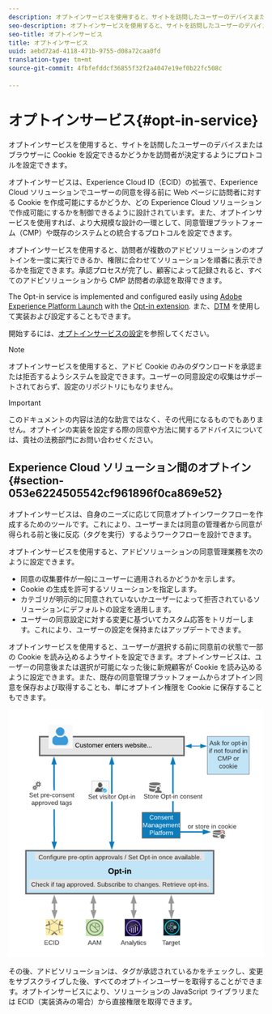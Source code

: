 ```yaml
---
description: オプトインサービスを使用すると、サイトを訪問したユーザーのデバイスまたはブラウザーに Cookie を設定できるかどうかを訪問者が決定するようにプロトコルを設定できます。
seo-description: オプトインサービスを使用すると、サイトを訪問したユーザーのデバイスまたはブラウザーに Cookie を設定できるかどうかを訪問者が決定するようにプロトコルを設定できます。
seo-title: オプトインサービス
title: オプトインサービス
uuid: aebd72ad-4118-471b-9755-d08a72caa0fd
translation-type: tm+mt
source-git-commit: 4fbfefddcf36855f32f2a4047e19ef0b22fc508c

---
```



# オプトインサービス{#opt-in-service}

オプトインサービスを使用すると、サイトを訪問したユーザーのデバイスまたはブラウザーに Cookie を設定できるかどうかを訪問者が決定するようにプロトコルを設定できます。

オプトインサービスは、Experience Cloud ID（ECID）の拡張で、Experience Cloud ソリューションでユーザーの同意を得る前に Web ページに訪問者に対する Cookie を作成可能にするかどうか、どの Experience Cloud ソリューションで作成可能にするかを制御できるように設計されています。また、オプトインサービスを使用すれば、より大規模な設計の一環として、同意管理プラットフォーム（CMP）や既存のシステムとの統合するプロトコルを設定できます。

オプトインサービスを使用すると、訪問者が複数のアドビソリューションのオプトインを一度に実行できるか、権限に合わせてソリューションを順番に表示できるかを指定できます。承認プロセスが完了し、顧客によって記録されると、すべてのアドビソリューションから CMP 訪問者の承認を取得できます。

The Opt-in service is implemented and configured easily using [Adobe Experience Platform Launch](https://docs.adobelaunch.com/) with the [Opt-in extension](../../implementation-guides/opt-in-service/launch.md). また、[DTM](../../implementation-guides/opt-in-service/optin-dtm.md) を使用して実装および設定することもできます。

開始するには、[オプトインサービスの設定](../../implementation-guides/opt-in-service/getting-started.md)を参照してください。

>[!NOTE]
>
>オプトインサービスを使用すると、アドビ Cookie のみのダウンロードを承認または拒否するようシステムを設定できます。ユーザーの同意設定の収集はサポートされておらず、設定のリポジトリにもなりません。

>[!IMPORTANT]
>
>このドキュメントの内容は法的な助言ではなく、その代用になるものでもありません。オプトインの実装を設定する際の同意や方法に関するアドバイスについては、貴社の法務部門にお問い合わせください。

## Experience Cloud ソリューション間のオプトイン {#section-053e6224505542cf961896f0ca869e52}

オプトインサービスは、自身のニーズに応じて同意オプトインワークフローを作成するためのツールです。これにより、ユーザーまたは同意の管理者から同意が得られる前と後に反応（タグを実行）するようワークフローを設計できます。

オプトインサービスを使用すると、アドビソリューションの同意管理業務を次のように設定できます。

* 同意の収集要件が一般にユーザーに適用されるかどうかを示します。
* Cookie の生成を許可するソリューションを指定します。
* カテゴリが明示的に同意されていないかユーザーによって拒否されているソリューションにデフォルトの設定を適用します。
* ユーザーの同意設定に対する変更に基づいてカスタム応答をトリガーします。これにより、ユーザーの設定を保持またはアップデートできます。

オプトインサービスを使用すると、ユーザーが選択する前に同意前の状態で一部の Cookie を読み込めるようサイトを設定できます。オプトインサービスは、ユーザーの同意後または選択が可能になった後に新規顧客が Cookie を読み込めるように設定できます。また、既存の同意管理プラットフォームからオプトイン同意を保存および取得することも、単にオプトイン権限を Cookie に保存することもできます。

![](assets/Opt-in-approval.png)

その後、アドビソリューションは、タグが承認されているかをチェックし、変更をサブスクライブした後、すべてのオプトインユーザーを取得することができます。オプトインサービスにより、ソリューションの JavaScript ライブラリまたは ECID（実装済みの場合）から直接権限を取得できます。
